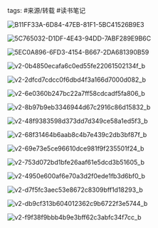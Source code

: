 
tags: #来源/转载 
#读书笔记 





![B11FF33A-6D84-47EB-81F1-5BC41526B9E3](英语语法.assets/B11FF33A-6D84-47EB-81F1-5BC41526B9E3.jpeg)

![5C765032-D1DF-4E43-94DD-7ABF289E9B6C](英语语法.assets/5C765032-D1DF-4E43-94DD-7ABF289E9B6C.jpeg)

![5EC0A896-6FD3-4154-B667-2DA681390B59](英语语法.assets/5EC0A896-6FD3-4154-B667-2DA681390B59.jpeg)



![v2-0b4850ecafa6c0ed55fe22061502134f_b](英语语法.assets/v2-0b4850ecafa6c0ed55fe22061502134f_b.jpg)

![v2-2dfcd7cdcc0f6dbd4f3a166d7000d082_b](英语语法.assets/v2-2dfcd7cdcc0f6dbd4f3a166d7000d082_b.jpg)

![v2-6e0360b247bc22a7ff58cdcadf5fa806_b](英语语法.assets/v2-6e0360b247bc22a7ff58cdcadf5fa806_b.jpg)

![v2-8b97b9eb3346944d67c2916c86d15832_b](英语语法.assets/v2-8b97b9eb3346944d67c2916c86d15832_b.jpg)

![v2-48f9383598d373dd7d349ce58a1ed5f3_b](英语语法.assets/v2-48f9383598d373dd7d349ce58a1ed5f3_b.jpg)

![v2-68f31464b6aab8c4b7e439c2db3bf87f_b](英语语法.assets/v2-68f31464b6aab8c4b7e439c2db3bf87f_b.jpg)

![v2-69e73e5ce96610dce981f9f235501f24_b](英语语法.assets/v2-69e73e5ce96610dce981f9f235501f24_b.jpg)

![v2-753d072bd1bfe26aaf61e5dcd3b51605_b](英语语法.assets/v2-753d072bd1bfe26aaf61e5dcd3b51605_b.jpg)

![v2-4950e600af6e70a3d2f0ede1fb3d6bf0_b](英语语法.assets/v2-4950e600af6e70a3d2f0ede1fb3d6bf0_b.jpg)

![v2-d7f5fc3aec53e8672c8309bff1d18293_b](英语语法.assets/v2-d7f5fc3aec53e8672c8309bff1d18293_b.jpg)

![v2-db9cf313b604012362c9b6722f3e5744_b](英语语法.assets/v2-db9cf313b604012362c9b6722f3e5744_b.jpg)

![v2-f9f38f9bbb4b9e3bff62c3abfc34f7cc_b](英语语法.assets/v2-f9f38f9bbb4b9e3bff62c3abfc34f7cc_b.jpg)